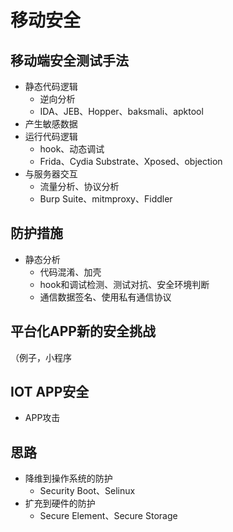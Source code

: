 # 移动安全
## 移动端安全测试手法
- 静态代码逻辑
  - 逆向分析
  - IDA、JEB、Hopper、baksmali、apktool
- 产生敏感数据
- 运行代码逻辑
  - hook、动态调试
  - Frida、Cydia Substrate、Xposed、objection
- 与服务器交互
  - 流量分析、协议分析
  - Burp Suite、mitmproxy、Fiddler
## 防护措施
- 静态分析
  - 代码混淆、加壳
  - hook和调试检测、测试对抗、安全环境判断
  - 通信数据签名、使用私有通信协议
## 平台化APP新的安全挑战
（例子，小程序
## IOT APP安全
- APP攻击
## 思路
- 降维到操作系统的防护
  - Security Boot、Selinux
- 扩充到硬件的防护
  - Secure Element、Secure Storage

#